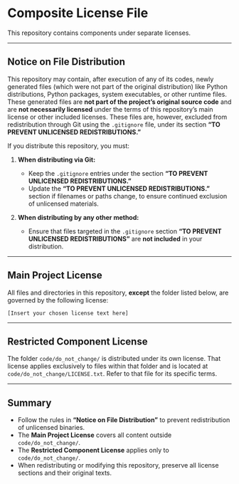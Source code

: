 # Composite License File

This repository contains components under separate licenses.

---

## Notice on File Distribution

This repository may contain, after execution of any of its codes, newly generated files (which were not part of the original distribution) like Python distributions, Python packages, system executables, or other runtime files. These generated files are **not part of the project’s original source code** and are **not necessarily licensed** under the terms of this repository’s main license or other included licenses. These files are, however, excluded from redistribution through Git using the `.gitignore` file, under its section **“TO PREVENT UNLICENSED REDISTRIBUTIONS.”**

If you distribute this repository, you must:

1. **When distributing via Git:**
   - Keep the `.gitignore` entries under the section **“TO PREVENT UNLICENSED REDISTRIBUTIONS.”**
   - Update the **“TO PREVENT UNLICENSED REDISTRIBUTIONS.”** section if filenames or paths change, to ensure continued exclusion of unlicensed materials.

2. **When distributing by any other method:**
   - Ensure that files targeted in the `.gitignore` section **“TO PREVENT UNLICENSED REDISTRIBUTIONS”** are **not included** in your distribution.

---

## Main Project License

All files and directories in this repository, **except** the folder listed below, are governed by the following license:

```
[Insert your chosen license text here]
```

---

## Restricted Component License

The folder `code/do_not_change/` is distributed under its own license. That license applies exclusively to files within that folder and is located at `code/do_not_change/LICENSE.txt`. Refer to that file for its specific terms.

---

## Summary

- Follow the rules in **“Notice on File Distribution”** to prevent redistribution of unlicensed binaries.  
- The **Main Project License** covers all content outside `code/do_not_change/`.  
- The **Restricted Component License** applies only to `code/do_not_change/`.  
- When redistributing or modifying this repository, preserve all license sections and their original texts.
